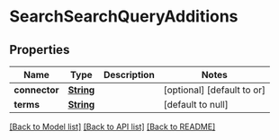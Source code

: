 # SearchSearchQueryAdditions
## Properties

Name | Type | Description | Notes
------------ | ------------- | ------------- | -------------
**connector** | [**String**](string.md) |  | [optional] [default to or]
**terms** | [**String**](string.md) |  | [default to null]

[[Back to Model list]](../README.md#documentation-for-models) [[Back to API list]](../README.md#documentation-for-api-endpoints) [[Back to README]](../README.md)


